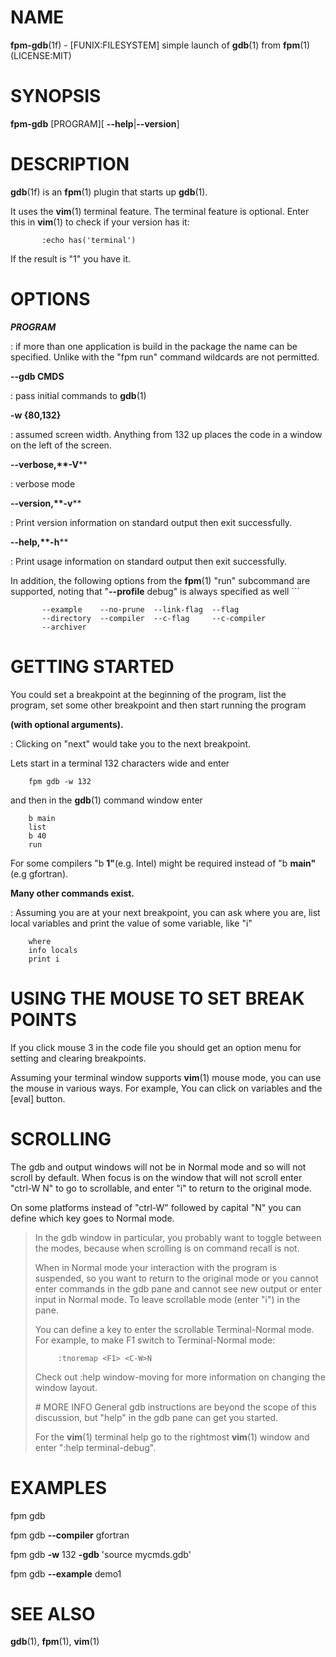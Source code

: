 NAME
====

**fpm-gdb**(1f) - \[FUNIX:FILESYSTEM\] simple launch of **gdb**(1) from
**fpm**(1) (LICENSE:MIT)

SYNOPSIS
========

**fpm-gdb** \[PROGRAM\]\[ **--help**\|**--version**\]

DESCRIPTION
===========

**gdb**(1f) is an **fpm**(1) plugin that starts up **gdb**(1).

It uses the **vim**(1) terminal feature. The terminal feature is
optional. Enter this in **vim**(1) to check if your version has it:

           :echo has('terminal')

If the result is "1" you have it.

OPTIONS
=======

***PROGRAM***

:   if more than one application is build in the package the name can be
    specified. Unlike with the "fpm run" command wildcards are not
    permitted.

****--gdb** CMDS**

:   pass initial commands to **gdb**(1)

****-w** {80,132}**

:   assumed screen width. Anything from 132 up places the code in a
    window on the left of the screen.

****--verbose**,**-V****

:   verbose mode

****--version**,**-v****

:   Print version information on standard output then exit successfully.

****--help**,**-h****

:   Print usage information on standard output then exit successfully.

In addition, the following options from the **fpm**(1) "run" subcommand
are supported, noting that "**--profile** debug" is always specified as
well \`\`\`

           --example    --no-prune  --link-flag  --flag
           --directory  --compiler  --c-flag     --c-compiler
           --archiver

GETTING STARTED
===============

You could set a breakpoint at the beginning of the program, list the
program, set some other breakpoint and then start running the program

**(with optional arguments).**

:   Clicking on "next" would take you to the next breakpoint.

Lets start in a terminal 132 characters wide and enter

        fpm gdb -w 132

and then in the **gdb**(1) command window enter

        b main
        list
        b 40
        run

For some compilers "b **1"**(e.g. Intel) might be required instead of "b
**main"**(e.g gfortran).

**Many other commands exist.**

:   Assuming you are at your next breakpoint, you can ask where you are,
    list local variables and print the value of some variable, like "i"

<!-- -->

        where
        info locals
        print i

USING THE MOUSE TO SET BREAK POINTS
===================================

If you click mouse 3 in the code file you should get an option menu for
setting and clearing breakpoints.

Assuming your terminal window supports **vim**(1) mouse mode, you can
use the mouse in various ways. For example, You can click on variables
and the \[eval\] button.

SCROLLING
=========

The gdb and output windows will not be in Normal mode and so will not
scroll by default. When focus is on the window that will not scroll
enter "ctrl-W N" to go to scrollable, and enter "i" to return to the
original mode.

On some platforms instead of "ctrl-W" followed by capital "N" you can
define which key goes to Normal mode.

> In the gdb window in particular, you probably want to toggle between
> the modes, because when scrolling is on command recall is not.
>
> When in Normal mode your interaction with the program is suspended, so
> you want to return to the original mode or you cannot enter commands
> in the gdb pane and cannot see new output or enter input in Normal
> mode. To leave scrollable mode (enter "i") in the pane.
>
> You can define a key to enter the scrollable Terminal-Normal mode. For
> example, to make F1 switch to Terminal-Normal mode:
>
>          :tnoremap <F1> <C-W>N
>
> Check out :help window-moving for more information on changing the
> window layout.
>
> \# MORE INFO General gdb instructions are beyond the scope of this
> discussion, but "help" in the gdb pane can get you started.
>
> For the **vim**(1) terminal help go to the rightmost **vim**(1) window
> and enter ":help terminal-debug".

EXAMPLES
========

fpm gdb

fpm gdb **--compiler** gfortran

fpm gdb **-w** 132 **-gdb** 'source mycmds.gdb'

fpm gdb **--example** demo1

SEE ALSO
========

**gdb**(1), **fpm**(1), **vim**(1)
